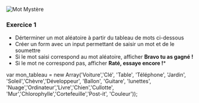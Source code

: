 ![Mot Mystère](https://78.media.tumblr.com/tumblr_lyfme8X5CB1qepiv6o3_400.gif)



### Exercice 1
* Dérterminer un mot aléatoire à partir du tableau de mots ci-dessous
* Créer un form avec un input permettant de saisir un mot et de le soumettre
* Si le mot saisi correspond au mot aléatoire, afficher **Bravo tu as gagné !**
* Si le mot ne correspond pas, afficher **Raté, essaye encore !***


var mon_tableau = new Array('Voiture','Clé', 'Table', 'Téléphone', 'Jardin', 'Soleil','Chèvre','Développeur', 'Ballon', 'Guitare', 'lunettes', 'Nuage','Ordinateur','Livre','Chien','Cullotte', 'Mur','Chlorophylle','Cortefeuille','Post-it', 'Couleur'));


